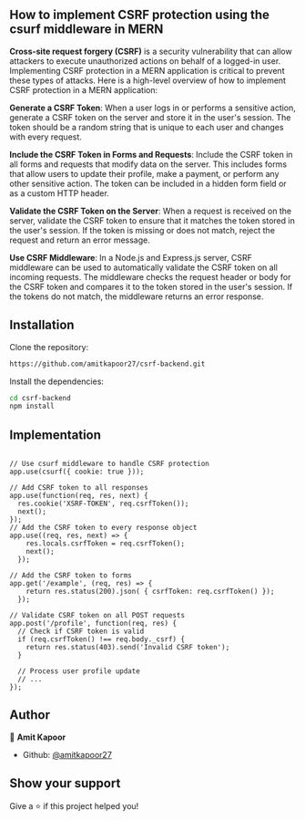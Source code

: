 ##  How to implement CSRF protection using the csurf middleware in MERN

**Cross-site request forgery (CSRF)** is a security vulnerability that can allow attackers to execute unauthorized actions on behalf of a logged-in user. Implementing CSRF protection in a MERN application is critical to prevent these types of attacks. Here is a high-level overview of how to implement CSRF protection in a MERN application:

**Generate a CSRF Token**: When a user logs in or performs a sensitive action, generate a CSRF token on the server and store it in the user's session. The token should be a random string that is unique to each user and changes with every request.

**Include the CSRF Token in Forms and Requests**: Include the CSRF token in all forms and requests that modify data on the server. This includes forms that allow users to update their profile, make a payment, or perform any other sensitive action. The token can be included in a hidden form field or as a custom HTTP header.

**Validate the CSRF Token on the Server**: When a request is received on the server, validate the CSRF token to ensure that it matches the token stored in the user's session. If the token is missing or does not match, reject the request and return an error message.

**Use CSRF Middleware**: In a Node.js and Express.js server, CSRF middleware can be used to automatically validate the CSRF token on all incoming requests. The middleware checks the request header or body for the CSRF token and compares it to the token stored in the user's session. If the tokens do not match, the middleware returns an error response.

## Installation


Clone the repository:

```bash
https://github.com/amitkapoor27/csrf-backend.git
```
Install the dependencies:
```bash
cd csrf-backend
npm install
```    

## Implementation

```code

// Use csurf middleware to handle CSRF protection
app.use(csurf({ cookie: true }));

// Add CSRF token to all responses
app.use(function(req, res, next) {
  res.cookie('XSRF-TOKEN', req.csrfToken());
  next();
});
// Add the CSRF token to every response object
app.use((req, res, next) => {
    res.locals.csrfToken = req.csrfToken();
    next();
  });

// Add the CSRF token to forms
app.get('/example', (req, res) => {
    return res.status(200).json( { csrfToken: req.csrfToken() });
  });
  
// Validate CSRF token on all POST requests
app.post('/profile', function(req, res) {
  // Check if CSRF token is valid
  if (req.csrfToken() !== req.body._csrf) {
    return res.status(403).send('Invalid CSRF token');
  }
  
  // Process user profile update
  // ...
});
```

## Author

👤 **Amit Kapoor**

* Github: [@amitkapoor27](https://github.com/amitkapoor27)
## Show your support

Give a ⭐️ if this project helped you!
